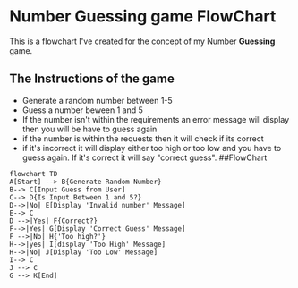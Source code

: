 # Number Guessing game FlowChart
This is a flowchart I've created for the concept of my Number **Guessing** game. 
## The Instructions of the game
+ Generate a random number between 1-5
+ Guess a number beween 1 and 5
+ If the number isn't within the requirements an error message will display then you will be have to guess again
+ if the number is within the requests then it will check if its correct
+ if it's incorrect it will display either too high or too low and you have to guess again. If it's correct it will say "correct guess".
##FlowChart
```mermaid 
flowchart TD
A[Start] --> B{Generate Random Number}
B--> C[Input Guess from User]
C--> D{Is Input Between 1 and 5?}
D-->|No| E[Display 'Invalid number' Message]
E--> C
D -->|Yes| F{Correct?}
F-->|Yes| G[Display 'Correct Guess' Message]
F -->|No| H{'Too high?'}
H-->|yes| I[display 'Too High' Message]
H-->|No| J[Display 'Too Low' Message]
I--> C
J --> C
G --> K[End]


